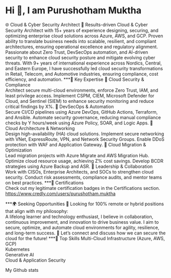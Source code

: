 # Hi 👋, I am Purushotham Muktha
🌐 Cloud & Cyber Security Architect
🚀 Results-driven Cloud & Cyber Security Architect with 15+ years of experience designing, securing, and optimizing enterprise cloud solutions across Azure, AWS, and GCP. Proven ability to translate business needs into scalable, resilient, and compliant architectures, ensuring operational excellence and regulatory alignment.
Passionate about Zero Trust, DevSecOps automation, and AI-driven security to enhance cloud security posture and mitigate evolving cyber threats.
With 9+ years of international experience across Nordics, Central, and Eastern Europe, I have successfully led cloud security transformations in Retail, Telecom, and Automotive industries, ensuring compliance, cost efficiency, and automation.
***🔐 Key Expertise
🔹 Cloud Security & Compliance  
Architect secure multi-cloud environments, enforce Zero Trust, IAM, and least privilege access. Implement CSPM, CIEM, Microsoft Defender for Cloud, and Sentinel (SIEM) to enhance security monitoring and reduce critical findings by X%.
🔹 DevSecOps & Automation  
Secure CI/CD pipelines using Azure DevOps, GitHub Actions, Terraform, and Ansible. Automate security governance, reducing manual compliance checks by Y hours/week using Azure Policy, SOAR, and Logic Apps.
🔹 Cloud Architecture & Networking  
Design high-availability (HA) cloud solutions. Implement secure networking with VNet, ExpressRoute, VPN, and Network Security Groups. Enable DDoS protection with WAF and Application Gateway.
🔹 Cloud Migration & Optimization  
Lead migration projects with Azure Migrate and AWS Migration Hub. Optimize cloud resource usage, achieving Z% cost savings. Develop BCDR strategies using Azure Backup and ASR.
🔹 Leadership & Collaboration  
Work with CISOs, Enterprise Architects, and SOCs to strengthen cloud security. Conduct risk assessments, compliance audits, and mentor teams on best practices.
***📜 Certifications  
Check out my legitimate certification badges in the Certifications section.
https://www.credly.com/users/purushotham.muktha

***🌍 Seeking Opportunities
🔹 Looking for 100% remote or hybrid positions that align with my philosophy:  
A lifelong learner and technology enthusiast, I believe in collaboration, continuous improvement, and innovation to drive business value.
I aim to secure, optimize, and automate cloud environments for agility, resilience, and long-term success.
💬 Let’s connect and discuss how we can secure the cloud for the future!
***🔧 Top Skills
Multi-Cloud Infrastructure (Azure, AWS, GCP)  
Kubernetes  
Generative AI  
Cloud & Application Security  

My Github stats
